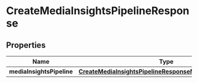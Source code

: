 

# CreateMediaInsightsPipelineResponse


## Properties

| Name | Type | Description | Notes |
|------------ | ------------- | ------------- | -------------|
|**mediaInsightsPipeline** | [**CreateMediaInsightsPipelineResponseMediaInsightsPipeline**](CreateMediaInsightsPipelineResponseMediaInsightsPipeline.md) |  |  |



